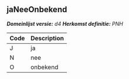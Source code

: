 ## jaNeeOnbekend

*__Domeinlijst versie:__ d4*
*__Herkomst definitie:__ PNH*

|__Code__ |__Description__	|
|	---	|	---	|
| J | ja |
| N | nee |
| O | onbekend |
